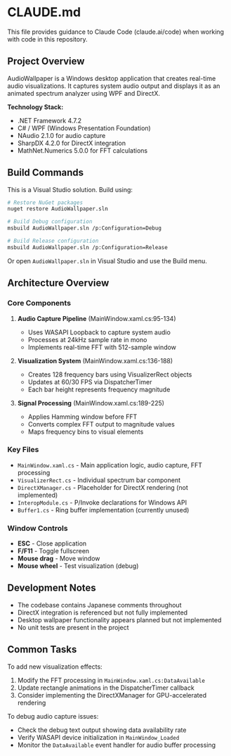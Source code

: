 # CLAUDE.md

This file provides guidance to Claude Code (claude.ai/code) when working with code in this repository.

## Project Overview

AudioWallpaper is a Windows desktop application that creates real-time audio visualizations. It captures system audio output and displays it as an animated spectrum analyzer using WPF and DirectX.

**Technology Stack:**
- .NET Framework 4.7.2
- C# / WPF (Windows Presentation Foundation)
- NAudio 2.1.0 for audio capture
- SharpDX 4.2.0 for DirectX integration
- MathNet.Numerics 5.0.0 for FFT calculations

## Build Commands

This is a Visual Studio solution. Build using:

```bash
# Restore NuGet packages
nuget restore AudioWallpaper.sln

# Build Debug configuration
msbuild AudioWallpaper.sln /p:Configuration=Debug

# Build Release configuration
msbuild AudioWallpaper.sln /p:Configuration=Release
```

Or open `AudioWallpaper.sln` in Visual Studio and use the Build menu.

## Architecture Overview

### Core Components

1. **Audio Capture Pipeline** (MainWindow.xaml.cs:95-134)
   - Uses WASAPI Loopback to capture system audio
   - Processes at 24kHz sample rate in mono
   - Implements real-time FFT with 512-sample window

2. **Visualization System** (MainWindow.xaml.cs:136-188)
   - Creates 128 frequency bars using VisualizerRect objects
   - Updates at 60/30 FPS via DispatcherTimer
   - Each bar height represents frequency magnitude

3. **Signal Processing** (MainWindow.xaml.cs:189-225)
   - Applies Hamming window before FFT
   - Converts complex FFT output to magnitude values
   - Maps frequency bins to visual elements

### Key Files

- `MainWindow.xaml.cs` - Main application logic, audio capture, FFT processing
- `VisualizerRect.cs` - Individual spectrum bar component
- `DirectXManager.cs` - Placeholder for DirectX rendering (not implemented)
- `InteropModule.cs` - P/Invoke declarations for Windows API
- `Buffer1.cs` - Ring buffer implementation (currently unused)

### Window Controls

- **ESC** - Close application
- **F/F11** - Toggle fullscreen
- **Mouse drag** - Move window
- **Mouse wheel** - Test visualization (debug)

## Development Notes

- The codebase contains Japanese comments throughout
- DirectX integration is referenced but not fully implemented
- Desktop wallpaper functionality appears planned but not implemented
- No unit tests are present in the project

## Common Tasks

To add new visualization effects:
1. Modify the FFT processing in `MainWindow.xaml.cs:DataAvailable`
2. Update rectangle animations in the DispatcherTimer callback
3. Consider implementing the DirectXManager for GPU-accelerated rendering

To debug audio capture issues:
- Check the debug text output showing data availability rate
- Verify WASAPI device initialization in `MainWindow_Loaded`
- Monitor the `DataAvailable` event handler for audio buffer processing